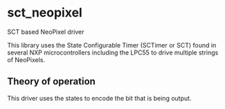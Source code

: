 # sct_neopixel
SCT based NeoPixel driver

This library uses the State Configurable Timer (SCTimer or SCT) found in several NXP microcontrollers including the LPC55 to drive multiple strings of NeoPixels.

## Theory of operation

This driver uses the states to encode the bit that is being output. 